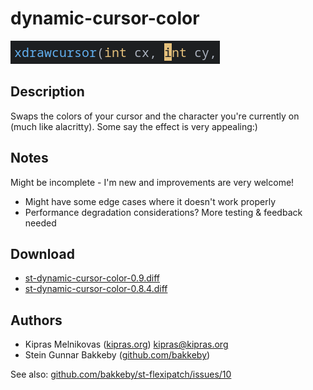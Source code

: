 dynamic-cursor-color
====================

![](dynamic-cursor-color.png)

Description
-----------
Swaps the colors of your cursor and the character you're currently on (much like alacritty). Some say the effect is very appealing:)

Notes
-----

Might be incomplete - I'm new and improvements are very welcome!

- Might have some edge cases where it doesn't work properly
- Performance degradation considerations? More testing & feedback needed

Download
--------
* [st-dynamic-cursor-color-0.9.diff](st-dynamic-cursor-color-0.9.diff)
* [st-dynamic-cursor-color-0.8.4.diff](st-dynamic-cursor-color-0.8.4.diff)

Authors
-------
* Kipras Melnikovas ([kipras.org](http://kipras.org)) <kipras@kipras.org>
* Stein Gunnar Bakkeby ([github.com/bakkeby](http://github.com/bakkeby))

See also: [github.com/bakkeby/st-flexipatch/issues/10](https://github.com/bakkeby/st-flexipatch/issues/10)
